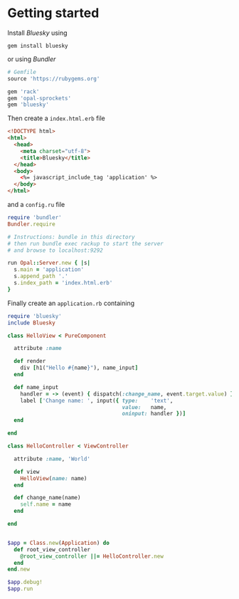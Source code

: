 # Getting started

Install *Bluesky* using

```
gem install bluesky
```

or using *Bundler*

```ruby
# Gemfile
source 'https://rubygems.org'

gem 'rack'
gem 'opal-sprockets'
gem 'bluesky'
```

Then create a `index.html.erb` file

```html
<!DOCTYPE html>
<html>
  <head>
    <meta charset="utf-8">
    <title>Bluesky</title>
  </head>
  <body>
    <%= javascript_include_tag 'application' %>
  </body>
</html>
```

and a `config.ru` file

```ruby
require 'bundler'
Bundler.require

# Instructions: bundle in this directory
# then run bundle exec rackup to start the server
# and browse to localhost:9292

run Opal::Server.new { |s|
  s.main = 'application'
  s.append_path '.'
  s.index_path = 'index.html.erb'
}
```

Finally create an `application.rb` containing

```ruby
require 'bluesky'
include Bluesky

class HelloView < PureComponent

  attribute :name

  def render
    div [h1("Hello #{name}"), name_input]
  end

  def name_input
    handler = -> (event) { dispatch(:change_name, event.target.value) }
    label ['Change name: ', input({ type:    'text',
                                    value:   name,
                                    oninput: handler })]
  end

end

class HelloController < ViewController

  attribute :name, 'World'

  def view
    HelloView(name: name)
  end

  def change_name(name)
    self.name = name
  end

end


$app = Class.new(Application) do
  def root_view_controller
    @root_view_controller ||= HelloController.new
  end
end.new

$app.debug!
$app.run
```
